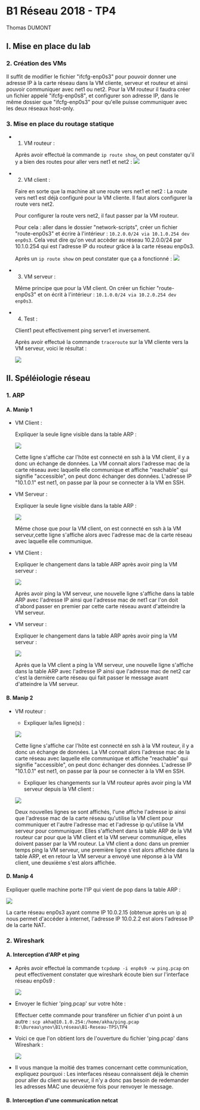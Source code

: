 # B1 Réseau 2018 - TP4
Thomas DUMONT

## I. Mise en place du lab
### 2. Création des VMs

Il suffit de modifier le fichier "ifcfg-enp0s3" pour pouvoir donner une adresse IP à la carte réseau dans la VM cliente, serveur et routeur et ainsi pouvoir communiquer avec net1 ou net2.
Pour la VM routeur il faudra créer un fichier appelé "ifcfg-enp0s8", et configurer son adresse IP, dans le même dossier que "ifcfg-enp0s3" pour qu'elle puisse communiquer avec les deux réseaux host-only.

### 3. Mise en place du routage statique

* 1. VM routeur :

    Après avoir effectué la commande `ip route show`, on peut constater qu'il y a bien des routes pour aller vers net1 et net2 :
    ![](https://i.ibb.co/D7d0Dsr/iprouteshow-centos-routeur.png)

* 2. VM client :

    Faire en sorte que la machine ait une route vers net1 et net2 :
    La route vers net1 est déjà configuré pour la VM cliente. Il faut alors configurer la route vers net2.

    Pour configurer la route vers net2, il faut passer par la VM routeur.
    
    Pour cela :
    aller dans le dossier "network-scripts", créer un fichier "route-enp0s3" et écrire à l'intérieur : `10.2.0.0/24 via 10.1.0.254 dev enp0s3`.
    Cela veut dire qu'on veut accèder au réseau 10.2.0.0/24 par 10.1.0.254 qui est l'adresse IP du routeur grâce à la carte réseau enp0s3.

    Après un `ip route show` on peut constater que ça a fonctionné :
    ![](https://i.ibb.co/kmDRnYV/iprouteshow-centos-cliente.png)

* 3. VM serveur :

    Même principe que pour la VM client.
    On créer un fichier "route-enp0s3" et on écrit à l'intérieur : `10.1.0.0/24 via 10.2.0.254 dev enp0s3`.

* 4. Test :

    Client1 peut effectivement ping server1 et inversement.

    Après avoir effectué la commande `traceroute` sur la VM cliente vers la VM serveur, voici le résultat :

    ![](https://i.ibb.co/FsGC7vk/traceroute-client-to-serveur.png)

## II. Spéléiologie réseau
### 1. ARP
#### A. Manip 1

* VM Client :

    Expliquer la seule ligne visible dans la table ARP :

    ![](https://i.ibb.co/g4NWtdv/ip-neigh-show-client.png)

    Cette ligne s'affiche car l'hôte est connecté en ssh à la VM client, il y a donc un échange de données. La VM connait alors l'adresse mac de la carte réseau avec laquelle elle communique et affiche "reachable" qui signifie "accessible", on peut donc échanger des données. L'adresse IP "10.1.0.1" est net1, on passe par là pour se connecter à la VM en SSH.

* VM Serveur :

    Expliquer la seule ligne visible dans la table ARP : 

    ![](https://i.ibb.co/qJWV4df/ip-neigh-show-serveur.png)

    Même chose que pour la VM client, on est connecté en ssh à la VM serveur,cette ligne s'affiche alors avec l'adresse mac de la carte réseau avec laquelle elle communique.

* VM Client :

    Expliquer le changement dans la table ARP après avoir ping la VM serveur :
    
    ![](https://i.ibb.co/nb4kyQM/ip-neigh-show-client-2.png)

    Après avoir ping la VM serveur, une nouvelle ligne s'affiche dans la table ARP avec l'adresse IP ainsi que l'adresse mac de net1 car l'on doit d'abord passer en premier par cette carte réseau avant d'atteindre la VM serveur.

* VM serveur :

    Expliquer le changement dans la table ARP après avoir ping la VM serveur :

    ![](https://i.ibb.co/R3QvmZf/ip-neigh-show-serveur-2.png)

    Après que la VM client a ping la VM serveur, une nouvelle ligne s'affiche dans la table ARP avec l'adresse IP ainsi que l'adresse mac de
    net2 car c'est la dernière carte réseau qui fait passer le message avant d'atteindre la VM serveur.

#### B. Manip 2

* VM routeur :

    * Expliquer la/les ligne(s) :

    ![](https://i.ibb.co/cynHZCf/ip-neigh-show-routeur.png)

    Cette ligne s'affiche car l'hôte est connecté en ssh à la VM routeur, il y a donc un échange de données. La VM connait alors l'adresse mac de la carte réseau avec laquelle elle communique et affiche "reachable" qui signifie "accessible", on peut donc échanger des données. L'adresse IP "10.1.0.1" est net1, on passe par là pour se connecter à la VM en SSH.

    * Expliquer les changements sur la VM routeur après avoir ping la VM serveur depuis la VM client :

    ![](https://i.ibb.co/WchvRj6/ip-neigh-show-routeur-2.png)

    Deux nouvelles lignes se sont affichés, l'une affiche l'adresse ip ainsi que l'adresse mac de la carte réseau qu'utilise la VM client pour communiquer et l'autre l'adresse mac et l'adresse ip qu'utilise la VM serveur pour communiquer. Elles s'affichent dans la table ARP de la VM routeur car pour que la VM client et la VM serveur communique, elles doivent passer par la VM routeur. La VM client a donc dans un premier temps ping la VM serveur, une première ligne s'est alors affichée dans la table ARP, et en retour la VM serveur a envoyé une réponse à la VM client, une deuxième s'est alors affichée.

#### D. Manip 4

Expliquer quelle machine porte l'IP qui vient de pop dans la table ARP :

![](https://i.ibb.co/cFNXPN5/ip-neigh-show-client-3.png)

La carte réseau enp0s3 ayant comme IP 10.0.2.15 (obtenue après un ip a) nous permet d'accéder à internet, l'adresse IP 10.0.2.2 est alors l'adresse IP de la carte NAT.

### 2. Wireshark
#### A. Interception d'ARP et ping

* Après avoir effectué la commande `tcpdump -i enp0s9 -w ping.pcap` on peut effectivement constater que wireshark écoute bien sur l'interface réseau enp0s9 :

    ![](https://i.ibb.co/MBNRzw7/Wireshark-tcpdump-routeur.png)

* Envoyer le fichier 'ping.pcap' sur votre hôte :

    Effectuer cette commande pour transférer un fichier d'un point à un autre : `scp akha@10.1.0.254:/home/akha/ping.pcap B:\Bureau\ynov\B1\réseau\B1-Reseau-TPS\TP4`

* Voici ce que l'on obtient lors de l'ouverture du fichier 'ping.pcap' dans Wireshark :

    ![](https://i.ibb.co/1XKq6fn/result-ping-pcap-wireshark.png)

* Il vous manque la moitié des trames concernant cette communication, expliquez pourquoi :
Les interfaces réseau connaissent déjà le chemin pour aller du client au serveur, il n'y a donc pas besoin de redemander les adresses MAC une deuxième fois pour renvoyer le message.

#### B. Interception d'une communication netcat
